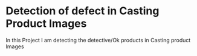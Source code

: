 # Detection of defect in Casting Product Images
 In this Project I am detecting the detective/Ok products in Casting product Images
